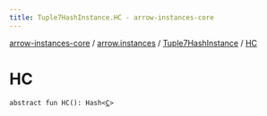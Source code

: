 ```yaml
---
title: Tuple7HashInstance.HC - arrow-instances-core
---
```


[arrow-instances-core](../../index.html) / [arrow.instances](../index.html) / [Tuple7HashInstance](index.html) / [HC](./-h-c.html)

# HC

`abstract fun HC(): Hash<`[`C`](index.html#C)`>`